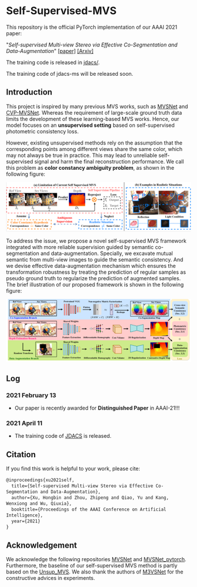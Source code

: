 # Self-Supervised-MVS
This repository is the official PyTorch implementation of our AAAI 2021 paper:

"*Self-supervised Multi-view Stereo via Effective Co-Segmentation and Data-Augmentation*" [[paper]](https://www.aaai.org/AAAI21Papers/AAAI-2549.XuH.pdf) [[Arxiv]](https://arxiv.org/abs/2104.05374)

The training code is released in [jdacs/](https://github.com/ToughStoneX/Self-Supervised-MVS/tree/main/jdacs).

The training code of jdacs-ms will be released soon.

## Introduction

This project is inspired by many previous MVS works, such as [MVSNet](https://github.com/xy-guo/MVSNet_pytorch) and [CVP-MVSNet](https://github.com/JiayuYANG/CVP-MVSNet). Whereas the requirement of large-scale ground truth data limits the development of these learning-based MVS works. Hence, our model focuses on an **unsupervised setting** based on self-supervised photometric consistency loss. 

However, existing unsupervised methods rely on the assumption that the corresponding points among different views share the same color, which may not always be true in practice. This may lead to unreliable self-supervised signal and harm the final reconstruction performance. We call this problem as **color constancy ambiguity problem**, as shown in the following figure:

![](doc/color_constancy_ambiguity.png)

To address the issue, we propose a novel self-supervised MVS framework integrated with more reliable supervision guided by semantic co-segmentation and data-augmentation. Specially, we excavate mutual semantic from multi-view images to guide the semantic consistency. And we devise effective data-augmentation mechanism which ensures the transformation robustness by treating the prediction of regular samples as pseudo ground truth to regularize the prediction of augmented samples. The brief illustration of our proposed framework is shown in the following figure:

![](doc/architecture.png)

## Log

### 2021 February 13

- Our paper is recently awarded for **Distinguished Paper** in AAAI-21!!!

### 2021 April 11

- The training code of [JDACS](https://github.com/ToughStoneX/Self-Supervised-MVS/tree/main/jdacs) is released.

## Citation

If you find this work is helpful to your work, please cite:

```
@inproceedings{xu2021self,
  title={Self-supervised Multi-view Stereo via Effective Co-Segmentation and Data-Augmentation},
  author={Xu, Hongbin and Zhou, Zhipeng and Qiao, Yu and Kang, Wenxiong and Wu, Qiuxia},
  booktitle={Proceedings of the AAAI Conference on Artificial Intelligence},
  year={2021}
}
```

## Acknowledgement

We acknowledge the following repositories [MVSNet](https://github.com/YoYo000/MVSNet) and [MVSNet_pytorch](https://github.com/xy-guo/MVSNet_pytorch). Furthermore, the baseline of our self-supervised MVS method is partly based on the [Unsup_MVS](https://github.com/tejaskhot/unsup_mvs). We also thank the authors of [M3VSNet](https://github.com/whubaichuan/M3VSNet) for the constructive advices in experiments.

